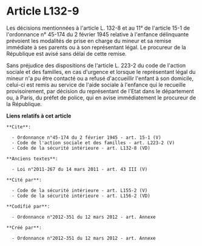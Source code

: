 # Article L132-9

Les décisions mentionnées à l'article L. 132-8 et au 11° de l'article 15-1 de l'ordonnance n° 45-174 du 2 février 1945
relative à l'enfance délinquante prévoient les modalités de prise en charge du mineur et sa remise immédiate à ses parents ou
à son représentant légal. Le procureur de la République est avisé sans délai de cette remise. 

Sans préjudice des dispositions de l'article L. 223-2 du code de l'action sociale et des familles, en cas d'urgence et
lorsque le représentant légal du mineur n'a pu être contacté ou a refusé d'accueillir l'enfant à son domicile, celui-ci est
remis au service de l'aide sociale à l'enfance qui le recueille provisoirement, par décision du représentant de l'Etat dans
le département ou, à Paris, du préfet de police, qui en avise immédiatement le procureur de la République.

**Liens relatifs à cet article**

	**Cite**:

	  - Ordonnance n°45-174 du 2 février 1945 - art. 15-1 (V)
	  - Code de l'action sociale et des familles - art. L223-2 (V)
	  - Code de la sécurité intérieure - art. L132-8 (VD)

	**Anciens textes**:

	  - Loi n°2011-267 du 14 mars 2011 - art. 43 III (V)

	**Cité par**:

	  - Code de la sécurité intérieure - art. L155-2 (V)
	  - Code de la sécurité intérieure - art. L156-2 (VD)

	**Codifié par**:

	  - Ordonnance n°2012-351 du 12 mars 2012 - art. Annexe

	**Créé par**:

	  - Ordonnance n°2012-351 du 12 mars 2012 - art. Annexe
